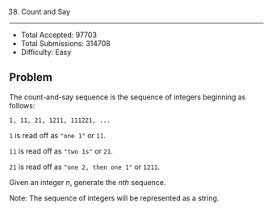 38. Count and Say
---

- Total Accepted: 97703
- Total Submissions: 314708
- Difficulty: Easy


Problem
---
The count-and-say sequence is the sequence of integers beginning as follows:

`1, 11, 21, 1211, 111221, ...`

`1` is read off as `"one 1"` or `11`.

`11` is read off as `"two 1s"` or `21`.

`21` is read off as `"one 2, then one 1"` or `1211`.

Given an integer _n_, generate the _nth_ sequence.

Note: The sequence of integers will be represented as a string.
